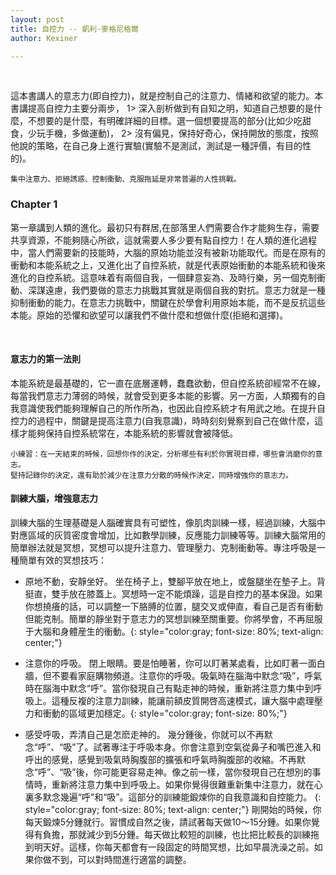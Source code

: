 ```yaml
---
layout: post
title: 自控力 -- 凱利-麥格尼格爾
author: Kexiner

---
```



<br>


這本書講人的意志力(即自控力)，就是控制自己的注意力、情緒和欲望的能力。本書講提高自控力主要分兩步，
1> 深入剖析做到有自知之明，知道自己想要的是什麼，不想要的是什麼，有明確詳細的目標。選一個想要提高的部分(比如少吃甜食，少玩手機，多做運動)，
2> 沒有偏見，保持好奇心，保持開放的態度，按照他說的策略，在自己身上進行實驗(實驗不是測試，測試是一種評價，有目的性的)。
```
集中注意力、拒絕誘惑、控制衝動、克服拖延是非常普遍的人性挑戰。

```


### Chapter 1

第一章講到人類的進化。最初只有群居,在部落里人們需要合作才能夠生存，需要共享資源，不能夠隨心所欲，這就需要人多少要有點自控力！在人類的進化過程中，當人們需要新的技能時，大腦的原始功能並沒有被新功能取代。而是在原有的衝動和本能系統之上，又進化出了自控系統，就是代表原始衝動的本能系統和後來進化的自控系統。這意味着有兩個自我，一個肆意妄為、及時行樂，另一個克制衝動、深謀遠慮，我們要做的意志力挑戰其實就是兩個自我的對抗。意志力就是一種抑制衝動的能力。在意志力挑戰中，關鍵在於學會利用原始本能，而不是反抗這些本能。原始的恐懼和欲望可以讓我們不做什麼和想做什麼(拒絕和選擇)。

<br>

#### 意志力的第一法則
本能系統是最基礎的，它一直在底層運轉，蠢蠢欲動，但自控系統卻經常不在線，每當我們意志力薄弱的時候，就會受到更多本能的影響。另一方面，人類獨有的自我意識使我們能夠理解自己的所作所為，也因此自控系統才有用武之地。在提升自控力的過程中，關鍵是提高注意力(自我意識)，時時刻刻覺察到自己在做什麼，這樣才能夠保持自控系統常在，本能系統的影響就會被降低。

```
小練習：在一天結束的時候，回想你作的決定，分析哪些有利於你實現目標，哪些會消磨你的意志。
堅持記錄你的決定，還有助於減少在注意力分散的時候作決定，同時增強你的意志力。
```
#### 訓練大腦，增強意志力
訓練大腦的生理基礎是人腦確實具有可塑性，像肌肉訓練一樣，經過訓練，大腦中對應區域的灰質密度會增加，比如數學訓練，反應能力訓練等等。訓練大腦常用的簡單辦法就是冥想，冥想可以提升注意力、管理壓力、克制衝動等。專注呼吸是一種簡單有效的冥想技巧：

- 原地不動，安靜坐好。
坐在椅子上，雙腳平放在地上，或盤腿坐在墊子上。背挺直，雙手放在膝蓋上。冥想時一定不能煩躁，這是自控力的基本保證。如果你想撓癢的話，可以調整一下胳膊的位置，腿交叉或伸直，看自己是否有衝動但能克制。簡單的靜坐對于意志力的冥想訓練至關重要。你將學會，不再屈服于大腦和身體産生的衝動。{: style="color:gray; font-size: 80%; text-align: center;"}

* 注意你的呼吸。
閉上眼睛。要是怕睡著，你可以盯著某處看，比如盯著一面白牆，但不要看家庭購物頻道。注意你的呼吸。吸氣時在腦海中默念“吸”，呼氣時在腦海中默念“呼”。當你發現自己有點走神的時候，重新將注意力集中到呼吸上。這種反複的注意力訓練，能讓前額皮質開啓高速模式，讓大腦中處理壓力和衝動的區域更加穩定。{: style="color:gray; font-size: 80%;"}

+ 感受呼吸，弄清自己是怎麽走神的。
幾分鍾後，你就可以不再默念“呼”、“吸”了。試著專注于呼吸本身。你會注意到空氣從鼻子和嘴巴進入和呼出的感覺，感覺到吸氣時胸腹部的擴張和呼氣時胸腹部的收縮。不再默念“呼”、“吸”後，你可能更容易走神。像之前一樣，當你發現自己在想別的事情時，重新將注意力集中到呼吸上。如果你覺得很難重新集中注意力，就在心裏多默念幾遍“呼”和“吸”。這部分的訓練能鍛煉你的自我意識和自控能力。
{: style="color:gray; font-size: 80%; text-align: center;"}
剛開始的時候，你每天鍛煉5分鍾就行。習慣成自然之後，請試著每天做10～15分鍾。如果你覺得有負擔，那就減少到5分鍾。每天做比較短的訓練，也比把比較長的訓練拖到明天好。這樣，你每天都會有一段固定的時間冥想，比如早晨洗澡之前。如果你做不到，可以對時間進行適當的調整。















